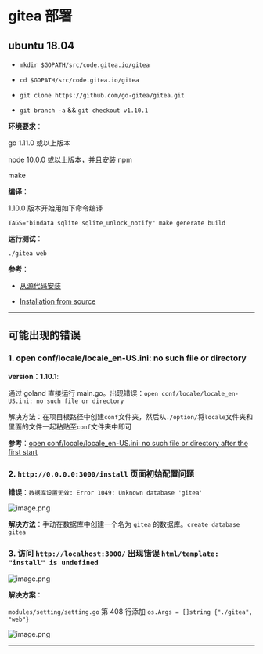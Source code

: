 # gitea 部署

## ubuntu 18.04

- `mkdir $GOPATH/src/code.gitea.io/gitea`

- `cd $GOPATH/src/code.gitea.io/gitea`

- `git clone https://github.com/go-gitea/gitea.git`

- `git branch -a` && `git checkout v1.10.1`

**环境要求**：

go 1.11.0 或以上版本

node 10.0.0 或以上版本，并且安装 npm

make

**编译**：

1.10.0 版本开始用如下命令编译

`TAGS="bindata sqlite sqlite_unlock_notify" make generate build`

**运行测试**：

`./gitea web`

**参考**：

- [从源代码安装](https://docs.gitea.io/zh-cn/install-from-source/)

- [Installation from source](https://github.com/go-gitea/gitea/blob/release/v1.10/docs/content/doc/installation/from-source.en-us.md#build)

---

## 可能出现的错误

### 1. open conf/locale/locale_en-US.ini: no such file or directory

**version：1.10.1**:

通过 goland 直接运行 main.go。出现错误：`open conf/locale/locale_en-US.ini: no such file or directory`

解决方法：在项目根路径中创建`conf`文件夹，然后从`./option/`将`locale`文件夹和里面的文件一起粘贴至`conf`文件夹中即可

**参考**：[open conf/locale/locale_en-US.ini: no such file or directory after the first start](https://github.com/go-gitea/gitea/issues/535)

### 2. `http://0.0.0.0:3000/install` 页面初始配置问题

**错误**：`数据库设置无效: Error 1049: Unknown database 'gitea'`

![image.png](http://ww1.sinaimg.cn/large/006alGmrgy1gajqqbj4h0j30s70hcwfp.jpg)

**解决方法**：手动在数据库中创建一个名为 `gitea` 的数据库。`create database gitea`

### 3. 访问 `http://localhost:3000/` 出现错误 `html/template: "install" is undefined`

![image.png](http://ww1.sinaimg.cn/large/006alGmrgy1gao9by8heij30e7060aa6.jpg)

**解决方案**：

`modules/setting/setting.go` 第 408 行添加 `os.Args = []string {"./gitea", "web"}`

![image.png](http://ww1.sinaimg.cn/large/006alGmrgy1gao9eciz02j30nt082t9p.jpg)

---

